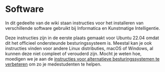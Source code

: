 # Software

In dit gedeelte van de wiki staan instructies voor het installeren van verschillende software gebruikt bij Informatica en Kunstmatige Intelligentie.

Deze instructies zijn in de eerste plaats gemaakt voor Ubuntu 22.04 omdat dit het officieel ondersteunde besturingssysteem is. Meestal kan je ook instructies vinden voor andere Linux distributies, macOS of Windows, al kunnen deze niet compleet of verouderd zijn. Mocht je weten hoe, moedigen we je aan de [instructies voor alternatieve besturingssystemen te verbeteren](https://github.com/UvA-FNWI/byod-wiki) om zo je medestudenten te helpen.
